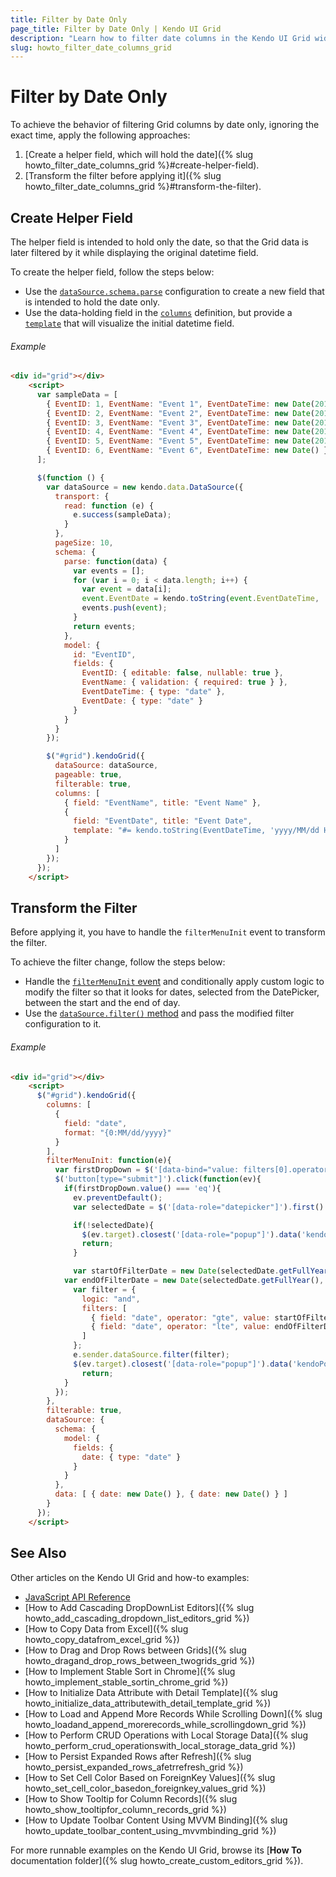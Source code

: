 ```yaml
---
title: Filter by Date Only
page_title: Filter by Date Only | Kendo UI Grid
description: "Learn how to filter date columns in the Kendo UI Grid widget."
slug: howto_filter_date_columns_grid
---
```


# Filter by Date Only

To achieve the behavior of filtering Grid columns by date only, ignoring the exact time, apply the following approaches:

1. [Create a helper field, which will hold the date]({% slug howto_filter_date_columns_grid %}#create-helper-field).
2. [Transform the filter before applying it]({% slug howto_filter_date_columns_grid %}#transform-the-filter).

## Create Helper Field

The helper field is intended to hold only the date, so that the Grid data is later filtered by it while displaying the original datetime field.

To create the helper field, follow the steps below:
* Use the [`dataSource.schema.parse`](/api/javascript/data/datasource#configuration-schema.parse) configuration to create a new field that is intended to hold the date only.
* Use the data-holding field in the [`columns`](/api/javascript/ui/grid#configuration-columns) definition, but provide a [`template`](/api/javascript/ui/grid#configuration-columns.template) that will visualize the initial datetime field.

###### Example

```html
<div id="grid"></div>
    <script>
      var sampleData = [
        { EventID: 1, EventName: "Event 1", EventDateTime: new Date(2013, 8, 10, 17, 0) },
        { EventID: 2, EventName: "Event 2", EventDateTime: new Date(2013, 8, 10, 18, 0) },
        { EventID: 3, EventName: "Event 3", EventDateTime: new Date(2013, 8, 10, 19, 0) },
        { EventID: 4, EventName: "Event 4", EventDateTime: new Date(2013, 8, 10, 20, 0) },
        { EventID: 5, EventName: "Event 5", EventDateTime: new Date(2013, 8, 11, 19, 0) },
        { EventID: 6, EventName: "Event 6", EventDateTime: new Date() },
      ];

      $(function () {
        var dataSource = new kendo.data.DataSource({
          transport: {
            read: function (e) {
              e.success(sampleData);
            }
          },
          pageSize: 10,
          schema: {
            parse: function(data) {
              var events = [];
              for (var i = 0; i < data.length; i++) {
                var event = data[i];
                event.EventDate = kendo.toString(event.EventDateTime, 'yyyy/MM/dd');
                events.push(event);
              }
              return events;            	
            },
            model: {
              id: "EventID",
              fields: {
                EventID: { editable: false, nullable: true },
                EventName: { validation: { required: true } },
                EventDateTime: { type: "date" },
                EventDate: { type: "date" }
              }
            }
          }
        });

        $("#grid").kendoGrid({
          dataSource: dataSource,
          pageable: true,
          filterable: true,
          columns: [
            { field: "EventName", title: "Event Name" },
            {
              field: "EventDate", title: "Event Date",
              template: "#= kendo.toString(EventDateTime, 'yyyy/MM/dd HH:mm') #"
            }
          ]
        });
      });
    </script>
```
## Transform the Filter

Before applying it, you have to handle the `filterMenuInit` event to transform the filter.

To achieve the filter change, follow the steps below:

* Handle the [`filterMenuInit` event](/api/javascript/ui/grid#events-filterMenuInit) and conditionally apply custom logic to modify the filter so that it looks for dates, selected from the DatePicker, between the start and the end of day.
* Use the [`dataSource.filter()` method](/api/javascript/data/datasource#methods-filter) and pass the modified filter configuration to it.

###### Example

```html
<div id="grid"></div>
    <script>
      $("#grid").kendoGrid({
        columns: [
          {
            field: "date",
            format: "{0:MM/dd/yyyy}"
          }
        ],
        filterMenuInit: function(e){
          var firstDropDown = $('[data-bind="value: filters[0].operator"]').data('kendoDropDownList');
          $('button[type="submit"]').click(function(ev){
            if(firstDropDown.value() === 'eq'){
              ev.preventDefault();
              var selectedDate = $('[data-role="datepicker"]').first().data('kendoDatePicker').value();

              if(!selectedDate){
                $(ev.target).closest('[data-role="popup"]').data('kendoPopup').close();
                return;
              }

              var startOfFilterDate = new Date(selectedDate.getFullYear(), selectedDate.getMonth(), selectedDate.getDate());
            var endOfFilterDate = new Date(selectedDate.getFullYear(), selectedDate.getMonth(), selectedDate.getDate(), 23, 59, 59);
              var filter = {
                logic: "and",
                filters: [
                  { field: "date", operator: "gte", value: startOfFilterDate },
                  { field: "date", operator: "lte", value: endOfFilterDate }
                ]
              };
              e.sender.dataSource.filter(filter);
              $(ev.target).closest('[data-role="popup"]').data('kendoPopup').close();
                return;
            }
          });
        },
        filterable: true,
        dataSource: {
          schema: {
            model: {
              fields: {
                date: { type: "date" }
              }
            }  
          },
          data: [ { date: new Date() }, { date: new Date() } ]
        }
      });
    </script>
```

## See Also

Other articles on the Kendo UI Grid and how-to examples:

* [JavaScript API Reference](/api/javascript/ui/grid)
* [How to Add Cascading DropDownList Editors]({% slug howto_add_cascading_dropdown_list_editors_grid %})
* [How to Copy Data from Excel]({% slug howto_copy_datafrom_excel_grid %})
* [How to Drag and Drop Rows between Grids]({% slug howto_dragand_drop_rows_between_twogrids_grid %})
* [How to Implement Stable Sort in Chrome]({% slug howto_implement_stable_sortin_chrome_grid %})
* [How to Initialize Data Attribute with Detail Template]({% slug howto_initialize_data_attributewith_detail_template_grid %})
* [How to Load and Append More Records While Scrolling Down]({% slug howto_loadand_append_morerecords_while_scrollingdown_grid %})
* [How to Perform CRUD Operations with Local Storage Data]({% slug howto_perform_crud_operationswith_local_storage_data_grid %})
* [How to Persist Expanded Rows after Refresh]({% slug howto_persist_expanded_rows_afetrrefresh_grid %})
* [How to Set Cell Color Based on ForeignKey Values]({% slug howto_set_cell_color_basedon_foreignkey_values_grid %})
* [How to Show Tooltip for Column Records]({% slug howto_show_tooltipfor_column_records_grid %})
* [How to Update Toolbar Content Using MVVM Binding]({% slug howto_update_toolbar_content_using_mvvmbinding_grid %})

For more runnable examples on the Kendo UI Grid, browse its [**How To** documentation folder]({% slug howto_create_custom_editors_grid %}).

